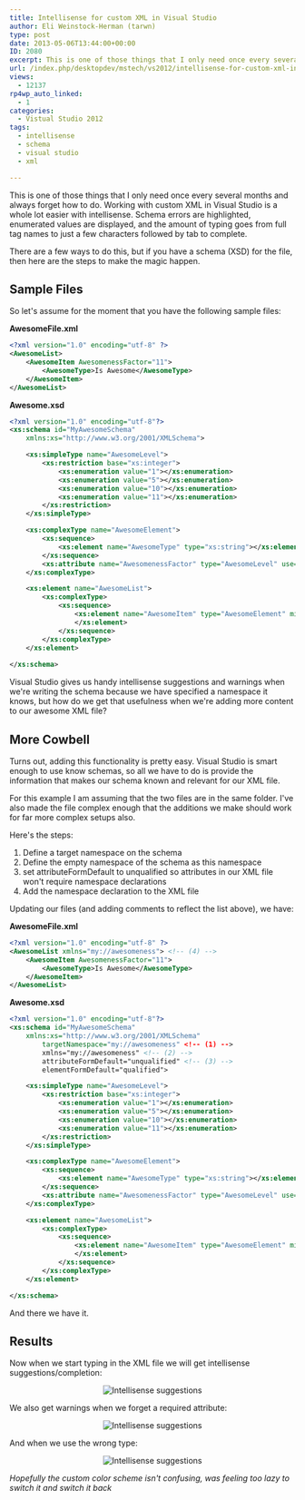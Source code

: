 ```yaml
---
title: Intellisense for custom XML in Visual Studio
author: Eli Weinstock-Herman (tarwn)
type: post
date: 2013-05-06T13:44:00+00:00
ID: 2080
excerpt: This is one of those things that I only need once every several months and always forget how to do. Working with custom XML in Visual Studio is a whole lot easier with intellisense. Schema errors are highlighted, enumerated values are displayed, and the amount of typing goes from full tag names to just a few characters followed by tab to complete.
url: /index.php/desktopdev/mstech/vs2012/intellisense-for-custom-xml-in/
views:
  - 12137
rp4wp_auto_linked:
  - 1
categories:
  - Vistual Studio 2012
tags:
  - intellisense
  - schema
  - visual studio
  - xml

---
```

This is one of those things that I only need once every several months and always forget how to do. Working with custom XML in Visual Studio is a whole lot easier with intellisense. Schema errors are highlighted, enumerated values are displayed, and the amount of typing goes from full tag names to just a few characters followed by tab to complete.

There are a few ways to do this, but if you have a schema (XSD) for the file, then here are the steps to make the magic happen.

## Sample Files

So let's assume for the moment that you have the following sample files:

**AwesomeFile.xml**

```xml
<?xml version="1.0" encoding="utf-8" ?>
<AwesomeList>
	<AwesomeItem AwesomenessFactor="11">
		<AwesomeType>Is Awesome</AwesomeType>
	</AwesomeItem>
</AwesomeList>
```
**Awesome.xsd**

```xml
<?xml version="1.0" encoding="utf-8"?>
<xs:schema id="MyAwesomeSchema"
    xmlns:xs="http://www.w3.org/2001/XMLSchema">

	<xs:simpleType name="AwesomeLevel">
		<xs:restriction base="xs:integer">
			<xs:enumeration value="1"></xs:enumeration>
			<xs:enumeration value="5"></xs:enumeration>
			<xs:enumeration value="10"></xs:enumeration>
			<xs:enumeration value="11"></xs:enumeration>
		</xs:restriction>
	</xs:simpleType>

	<xs:complexType name="AwesomeElement">
		<xs:sequence>
			<xs:element name="AwesomeType" type="xs:string"></xs:element>
		</xs:sequence>
		<xs:attribute name="AwesomenessFactor" type="AwesomeLevel" use="required"></xs:attribute>
	</xs:complexType>

	<xs:element name="AwesomeList">
		<xs:complexType>
			<xs:sequence>
				<xs:element name="AwesomeItem" type="AwesomeElement" minOccurs="0" maxOccurs="unbounded">
				</xs:element>
			</xs:sequence>
		</xs:complexType>
	</xs:element>
	
</xs:schema>
```
Visual Studio gives us handy intellisense suggestions and warnings when we're writing the schema because we have specified a namespace it knows, but how do we get that usefulness when we're adding more content to our awesome XML file?

## More Cowbell

Turns out, adding this functionality is pretty easy. Visual Studio is smart enough to use know schemas, so all we have to do is provide the information that makes our schema known and relevant for our XML file. 

For this example I am assuming that the two files are in the same folder. I've also made the file complex enough that the additions we make should work for far more complex setups also.

Here's the steps:

  1. Define a target namespace on the schema
  2. Define the empty namespace of the schema as this namespace
  3. set attributeFormDefault to unqualified so attributes in our XML file won't require namespace declarations
  4. Add the namespace declaration to the XML file

Updating our files (and adding comments to reflect the list above), we have:

**AwesomeFile.xml**

```xml
<?xml version="1.0" encoding="utf-8" ?>
<AwesomeList xmlns="my://awesomeness"> <!-- (4) -->
	<AwesomeItem AwesomenessFactor="11">
		<AwesomeType>Is Awesome</AwesomeType>
	</AwesomeItem>
</AwesomeList>
```
**Awesome.xsd**

```xml
<?xml version="1.0" encoding="utf-8"?>
<xs:schema id="MyAwesomeSchema"
    xmlns:xs="http://www.w3.org/2001/XMLSchema"
		targetNamespace="my://awesomeness" <!-- (1) -->
		xmlns="my://awesomeness" <!-- (2) -->
		attributeFormDefault="unqualified" <!-- (3) -->
		elementFormDefault="qualified">

	<xs:simpleType name="AwesomeLevel">
		<xs:restriction base="xs:integer">
			<xs:enumeration value="1"></xs:enumeration>
			<xs:enumeration value="5"></xs:enumeration>
			<xs:enumeration value="10"></xs:enumeration>
			<xs:enumeration value="11"></xs:enumeration>
		</xs:restriction>
	</xs:simpleType>

	<xs:complexType name="AwesomeElement">
		<xs:sequence>
			<xs:element name="AwesomeType" type="xs:string"></xs:element>
		</xs:sequence>
		<xs:attribute name="AwesomenessFactor" type="AwesomeLevel" use="required"></xs:attribute>
	</xs:complexType>

	<xs:element name="AwesomeList">
		<xs:complexType>
			<xs:sequence>
				<xs:element name="AwesomeItem" type="AwesomeElement" minOccurs="0" maxOccurs="unbounded">
				</xs:element>
			</xs:sequence>
		</xs:complexType>
	</xs:element>

</xs:schema>
```
And there we have it.

## Results

Now when we start typing in the XML file we will get intellisense suggestions/completion:

<div style="text-align:center; margin: .5em 0;">
  <img src="http://tiernok.com/LTDBlog/XmlSchemaIntellisense/Intellisense.png" alt="Intellisense suggestions" />
</div>

We also get warnings when we forget a required attribute:

<div style="text-align:center; margin: .5em 0;">
  <img src="http://tiernok.com/LTDBlog/XmlSchemaIntellisense/SchemaWarning.png" alt="Intellisense suggestions" />
</div>

And when we use the wrong type:

<div style="text-align:center; margin: .5em 0;">
  <img src="http://tiernok.com/LTDBlog/XmlSchemaIntellisense/WrongTypeWarning.png" alt="Intellisense suggestions" />
</div>

_Hopefully the custom color scheme isn't confusing, was feeling too lazy to switch it and switch it back_